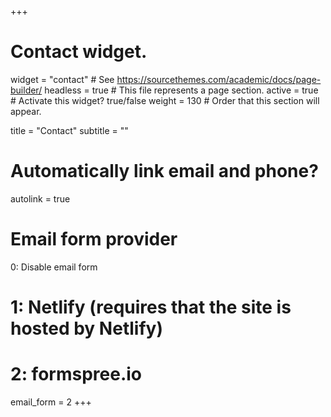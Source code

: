 +++
# Contact widget.
widget = "contact"  # See https://sourcethemes.com/academic/docs/page-builder/
headless = true  # This file represents a page section.
active = true  # Activate this widget? true/false
weight = 130  # Order that this section will appear.

title = "Contact"
subtitle = ""

# Automatically link email and phone?
autolink = true

# Email form provider
   0: Disable email form
#   1: Netlify (requires that the site is hosted by Netlify)
#   2: formspree.io
email_form = 2
+++

